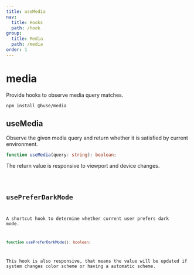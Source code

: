 ```yaml
---
title: useMedia
nav:
  title: Hooks
  path: /hook
group:
  title: Media
  path: /media
order: 1
---
```


# media

Provide hooks to observe media query matches.

```shell
npm install @huse/media
```

## useMedia

Observe the given media query and return whether it is satisfied by current environment.

```typescript
function useMedia(query: string): boolean;
```

The return value is responsive to viewport and device changes.

<code src="./demo/useMedia.tsx">

## usePreferDarkMode

A shortcut hook to determine whether current user prefers dark mode.

```typescript
function usePreferDarkMode(): boolean;
```

This hook is also responsive, that means the value will be updated if system changes color scheme or having a automatic scheme.

<code src="./demo/usePreferDarkMode.tsx">
